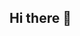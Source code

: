 ## Hi there 👋

<!--
**I'm Shahid 🌞

🌸 Who I'm?

- Devloper who is trying the best to be best 🪶
- Interested in c++💡
- Cybersecurity student 🍃
- If you are passionate person and your energy is unlimited, then you are in the best place for you🪐
- Lifes is beautiful ❤️

## skills: 💪
- C++
- Git & GitHub
- Microsoft Office


## Contact me 📜
- Email: shahid.dev27@gmail.com
- linkedIn: https://www.linkedin.com/in/shahid-q-63b68937a?utm_source=share&utm_campaign=share_via&utm_content=profile&utm_medium=android_app


Bye❤️
-->
